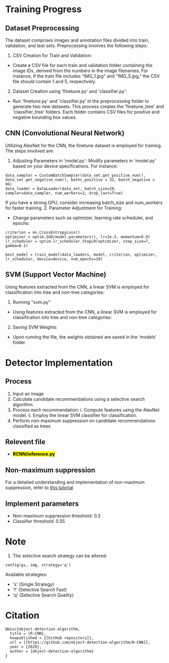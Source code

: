 # Training Progress
## Dataset Preprocessing 
The dataset comprises images and annotation files divided into train, validation, and test sets. Preprocessing involves the following steps:
1. CSV Creation for Train and Validation:

- Create a CSV file for each train and validation folder containing the image IDs, derived from the numbers in the image filenames. For instance, if the train file includes "IMG_1.jpg" and "IMG_5.jpg," the CSV file should contain 1 and 5, respectively.

2. Dataset Creation using 'finetune.py' and 'classifier.py':

- Run 'finetune.py' and 'classifier.py' in the preprocessing folder to generate two new datasets. This process creates the 'finetune_tree' and 'classifier_tree' folders. Each folder contains CSV files for positive and negative bounding box values.

## CNN (Convolutional Neural Network)
Utilizing AlexNet for the CNN, the finetune dataset is employed for training. The steps involved are:
1. Adjusting Parameters in 'model.py':
Modify parameters in 'model.py' based on your device specifications. For instance:
```
data_sampler = CustomBatchSampler(data_set.get_positive_num(), data_set.get_negative_num(), bathc_positive = 32, batch_negative =  96)
data_loader = DataLoader(data_set, batch_size=28, sampler=data_sampler, num_workers=2, drop_last=True)
```
If you have a strong GPU, consider increasing batch_size and num_workers for faster training.
2. Parameter Adjustment for Training:
- Change parameters such as optimizer, learning rate scheduler, and epochs:
```
criterion = nn.CrossEntropyLoss()
optimizer = optim.SGD(model.parameters(), lr=1e-3, momentum=0.9)
lr_scheduler = optim.lr_scheduler.StepLR(optimizer, step_size=7, gamma=0.1)

best_model = train_model(data_loaders, model, criterion, optimizer, lr_scheduler, device=device, num_epochs=10)
```
## SVM (Support Vector Machine)
Using features extracted from the CNN, a linear SVM is employed for classification into tree and non-tree categories:
1. Running "svm.py"
- Using features extracted from the CNN, a linear SVM is employed for classification into tree and non-tree categories:
2. Saving SVM Weights:
- Upon running the file, the weights obtained are saved in the 'models' folder. 

# Detector Implementation 
## Process 
1. Input an image
2. Calculate candidate recommendations using a selective search algorithm.
3. Process each recommendation:
    i. Compute features using the AlexNet model.
    ii. Employ the linear SVM classifier for classification.
4. Perform non-maximum suppression on candidate recommendations classified as trees

## Relevent  file 
- <mark>**RCNN/inference.py**</mark>

## Non-maximum suppression
For a detailed understanding and implementation of non-maximum suppression, refer to [this tutorial](https://learnopencv.com/non-maximum-suppression-theory-and-implementation-in-pytorch/)

## Implement parameters
- Non-maximum suppression threshold: 0.3
- Classifier threshold: 0.55

# Note
1. The selective search strategy can be altered:
```
config(gs, img, strategy='q')
```
Available strategies:
- 's' (Single Strategy)
- 'f' (Selective Search Fast)
- 'q' (Selective Search Quality)

# Citation
```
@misc{object-detection-algorithm,
  title = {R-CNN},
  howpublished = {[GitHub repository]},
  url = {[https://github.com/object-detection-algorithm/R-CNN]},
  year = {2020},
  author = {object-detection-algorithm}
}
```


